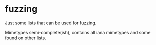 # fuzzing

Just some lists that can be used for fuzzing.

Mimetypes semi-complete(ish), contains all iana mimetypes and some found on other lists.
